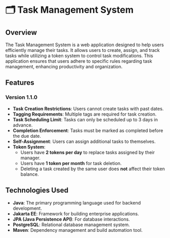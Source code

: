 # 🗂️ Task Management System

## Overview

The Task Management System is a web application designed to help users efficiently manage their tasks. It allows users to create, assign, and track tasks while utilizing a token system to control task modifications. This application ensures that users adhere to specific rules regarding task management, enhancing productivity and organization.

## Features

### Version 1.1.0

- **Task Creation Restrictions**: Users cannot create tasks with past dates.
- **Tagging Requirements**: Multiple tags are required for task creation.
- **Task Scheduling Limit**: Tasks can only be scheduled up to 3 days in advance.
- **Completion Enforcement**: Tasks must be marked as completed before the due date.
- **Self-Assignment**: Users can assign additional tasks to themselves.
- **Token System**:
  - Users have **2 tokens per day** to replace tasks assigned by their manager.
  - Users have **1 token per month** for task deletion.
  - Deleting a task created by the same user does **not** affect their token balance.

## Technologies Used

- **Java**: The primary programming language used for backend development.
- **Jakarta EE**: Framework for building enterprise applications.
- **JPA (Java Persistence API)**: For database interactions.
- **PostgreSQL**: Relational database management system.
- **Maven**: Dependency management and build automation tool.


